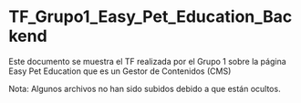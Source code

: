 # TF_Grupo1_Easy_Pet_Education_Backend

Este documento se muestra el TF realizada por el Grupo 1 sobre la página Easy Pet Education que es un Gestor de Contenidos (CMS)

Nota: Algunos archivos no han sido subidos debido a que están ocultos.
